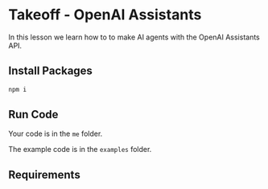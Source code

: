 # Takeoff - OpenAI Assistants

In this lesson we learn how to to make AI agents with the OpenAI Assistants API.

## Install Packages

```bash
npm i
```

## Run Code

Your code is in the `me` folder.

The example code is in the `examples` folder.

## Requirements

